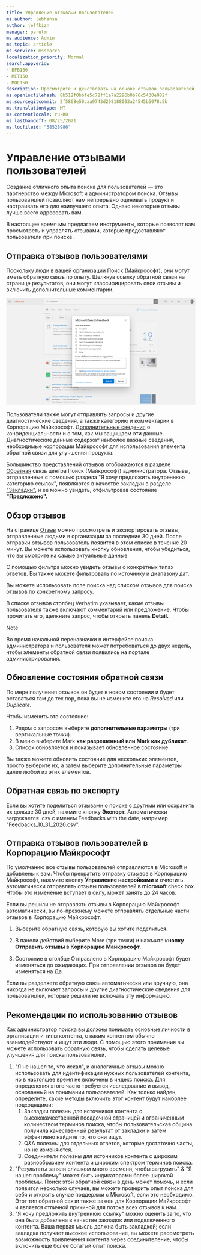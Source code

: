 ```yaml
---
title: Управление отзывами пользователей
ms.author: lebhansa
author: jeffkizn
manager: parulm
ms.audience: Admin
ms.topic: article
ms.service: mssearch
localization_priority: Normal
search.appverid:
- BFB160
- MET150
- MOE150
description: Просмотрите и действовать на основе отзывов пользователей в Поиск (Майкрософт)
ms.openlocfilehash: 8b512f0bbfe5c72ff1a7a2296b0b76c5430e082f
ms.sourcegitcommit: 2f5868e50caa9743d298188003a24545b5078c5b
ms.translationtype: MT
ms.contentlocale: ru-RU
ms.lasthandoff: 08/25/2021
ms.locfileid: "58528986"
---
```

# <a name="managing-user-feedback"></a>Управление отзывами пользователей

Создание отличного опыта поиска для пользователей — это партнерство между Microsoft и администратором поиска. Отзывы пользователей позволяют нам непрерывно оценивать продукт и настраивать его для наилучшего опыта. Однако некоторые отзывы лучше всего адресовать вам.

В настоящее время мы предлагаем инструменты, которые позволят вам просмотреть и управлять отзывами, которые предоставляют пользователи при поиске.

## <a name="how-users-submit-feedback"></a>Отправка отзывов пользователями

Поскольку люди в вашей организации Поиск (Майкрософт), они могут иметь обратную связь по опыту. Щелкнув ссылку обратной связи на странице результатов, они могут классифицировать свои отзывы и включить дополнительные комментарии.

![Глобальная форма обратной связи.](media/feedback/feedback-global-dialog.png)

Пользователи также могут отправлять запросы и другие диагностические сведения, а также категорию и комментарии в Корпорацию Майкрософт. [Дополнительные сведения](https://privacy.microsoft.com/en-US/privacystatement) о конфиденциальности и о том, как мы защищаем эти данные. Диагностические данные содержат наиболее важные сведения, необходимые корпорации Майкрософт для использования элемента обратной связи для улучшения продукта.

Большинство представлений отзывов отображаются в разделе [Обратная](https://admin.microsoft.com/Adminportal/Home#/MicrosoftSearch/feedback) связь центра Поиск (Майкрософт) администратора. Отзывы, отправленные с помощью раздела "Я хочу предложить внутреннюю категорию ссылок", появляются в качестве закладки в разделе ["Закладки",](https://admin-ignite.microsoft.com/Adminportal/Home#/MicrosoftSearch/bookmarks) и ее можно увидеть, отфильтровав состояние  **"Предложено".**

## <a name="review-feedback"></a>Обзор отзывов

На странице [Отзыв](https://admin.microsoft.com/Adminportal/Home#/MicrosoftSearch/feedback) можно просмотреть и экспортировать отзывы, отправленные людьми в организации за последние 30 дней. После отправки отзывов пользователь появится в этом списке в течение 20 минут. Вы можете использовать кнопку обновления, чтобы убедиться, что вы смотрите на самые актуальные данные

С помощью фильтра можно увидеть отзывы о конкретных типах ответов. Вы также можете фильтровать по источнику и диапазону дат.

Вы можете использовать поле поиска над списком отзывов для поиска отзывов по конкретному запросу.

В списке отзывов столбец Verbatim указывает, какие отзывы пользователя также включают комментарий или предложение. Чтобы прочитать его, щелкните запрос, чтобы открыть панель **Detail.**

>[!NOTE]
>Во время начальной переназначки в интерфейсе поиска администратора и пользователя может потребоваться до двух недель, чтобы элементы обратной связи появились на портале администрирования.

## <a name="update-feedback-state"></a>Обновление состояния обратной связи

По мере получения отзывов он  будет в новом состоянии и будет оставаться там до тех пор, пока вы не измените его на *Resolved* или *Duplicate.*

Чтобы изменить это состояние:

1. Рядом с запросом выберите **дополнительные параметры** (три вертикальные точки).
1. В меню выберите Mark **как разрешенный или** **Mark как дубликат.**
1. Список обновляется и показывает обновленное состояние.

Вы также можете обновить состояние для нескольких элементов, просто выберите их, а затем выберите дополнительные параметры далее любой из этих элементов.

## <a name="export-feedback"></a>Обратная связь по экспорту

Если вы хотите поделиться отзывами о поиске с другими или сохранить их дольше 30 дней, нажмите кнопку **Экспорт.** Автоматически загружается .csv с именем Feedbacks with the date, например "Feedbacks_10_31_2020.csv".

## <a name="send-user-feedback-to-microsoft"></a>Отправка отзывов пользователей в Корпорацию Майкрософт

По умолчанию все отзывы пользователей отправляются в Microsoft и добавлены к вам. Чтобы прекратить отправку отзывов в Корпорацию Майкрософт, нажмите кнопку **Управление настройками** и очистить автоматически отправлять отзывы пользователей **в microsoft** check box. Чтобы это изменение вступает в силу, может занять до 24 часов.

Если вы решили не отправлять отзывы в Корпорацию Майкрософт автоматически, вы по-прежнему можете отправлять отдельные части отзывов в Корпорацию Майкрософт.

1. Выберите обратную связь, которую вы хотите поделиться.
1. В панели действий выберите More (три точки) и нажмите **кнопку Отправить отзывы в Корпорацию Майкрософт.**

1. Состояние в столбце Отправлено в Корпорацию Майкрософт будет изменяться до ожидающих. При отправлении отзывов он будет изменяться на Да.

Если вы разделяете обратную связь автоматически или вручную, она никогда не включает запросы и другие диагностические сведения для пользователей, которые решили не включать эту информацию.

## <a name="suggestions-on-how-to-use-feedback"></a>Рекомендации по использованию отзывов

Как администратор поиска вы должны понимать основные личности в организации и типы контента, с каким контентом обычно взаимодействуют и ищут эти люди. С помощью этого понимания вы можете использовать обратную связь, чтобы сделать целевые улучшения для поиска пользователей.

1. "Я не нашел то, что искал", и аналогичные отзывы можно использовать для идентификации нужных пользователей контента, но в настоящее время не включены в индекс поиска. Для определения этого часто требуется исследование и вывод, основанный на понимании пользователей. Как только найден, определите, какие методы включить этот контент будут наиболее подходящими:
    1. Закладки полезны для источников контента с высококачественной посадочной страницей и ограниченным количеством терминов поиска, чтобы пользовательская община получила качественный результат от закладки и затем эффективно найдите то, что они ищут.
    1. Q&A полезны для отдельных ответов, которые достаточно часты, но не изменяются.
    1. Соединители полезны для источников контента с широким разнообразием контента и широким спектром терминов поиска.
1. "Результаты заняли слишком много времени, чтобы загрузить" & "Я нашел проблему" может быть индикаторами более широкой проблемы. Поиск этой обратной связи в день может помочь, и если появится несколько случаев, вы можете проверить опыт поиска для себя и открыть случае поддержки с Microsoft, если это необходимо. Этот тип обратной связи также важен для Корпорации Майкрософт и является отличной причиной для потока всех отзывов к нам.
1. "Я хочу предложить внутреннюю ссылку" можно оценить за то, что она была добавлена в качестве закладок или подключенного контента. Ваша первая мысль должна быть закладкой; если закладка получает высокое использование, вы можете рассмотреть возможность привлечения контента через соединителение, чтобы включить еще более богатый опыт поиска.
